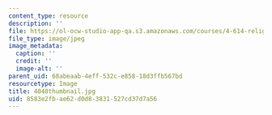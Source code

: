 ```yaml
---
content_type: resource
description: ''
file: https://ol-ocw-studio-app-qa.s3.amazonaws.com/courses/4-614-religious-architecture-and-islamic-cultures-fall-2002/8583e2fbae62d0d83831527cd37d7a56_4048thumbnail.jpg
file_type: image/jpeg
image_metadata:
  caption: ''
  credit: ''
  image-alt: ''
parent_uid: 68abeaab-4eff-532c-e858-18d3ffb567bd
resourcetype: Image
title: 4048thumbnail.jpg
uid: 8583e2fb-ae62-d0d8-3831-527cd37d7a56
---
```

